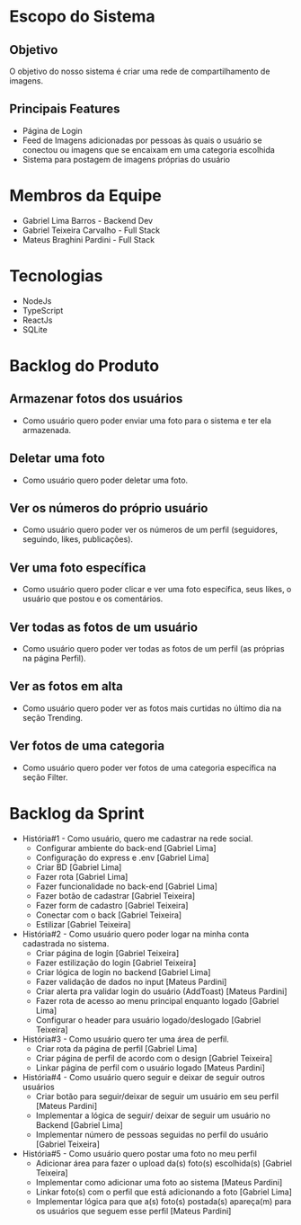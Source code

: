 # Escopo do Sistema
## Objetivo
O objetivo do nosso sistema é criar uma rede de compartilhamento de imagens.
## Principais Features
- Página de Login
- Feed de Imagens adicionadas por pessoas às quais o usuário se conectou ou imagens que se encaixam em uma categoria escolhida
- Sistema para postagem de imagens próprias do usuário
# Membros da Equipe
- Gabriel Lima Barros - Backend Dev
- Gabriel Teixeira Carvalho - Full Stack
- Mateus Braghini Pardini - Full Stack
# Tecnologias
- NodeJs
- TypeScript
- ReactJs
- SQLite
# Backlog do Produto
## Armazenar fotos dos usuários
- Como usuário quero poder enviar uma foto para o sistema e ter ela armazenada.
## Deletar uma foto
- Como usuário quero poder deletar uma foto.
## Ver os números do próprio usuário
- Como usuário quero poder ver os números de um perfil (seguidores, seguindo, likes, publicações).
## Ver uma foto específica
- Como usuário quero poder clicar e ver uma foto específica, seus likes, o usuário que postou e os comentários.
## Ver todas as fotos de um usuário
- Como usuário quero poder ver todas as fotos de um perfil (as próprias na página Perfil).
## Ver as fotos em alta
- Como usuário quero poder ver as fotos mais curtidas no último dia na seção Trending.
## Ver fotos de uma categoria
- Como usuário quero poder ver fotos de uma categoria específica na seção Filter.
# Backlog da Sprint
- História#1 - Como usuário, quero me cadastrar na rede social.
  - Configurar ambiente do back-end [Gabriel Lima]
  - Configuração do express e .env [Gabriel Lima]
  - Criar BD [Gabriel Lima]
  - Fazer rota [Gabriel Lima]
  - Fazer funcionalidade no back-end [Gabriel Lima]
  - Fazer botão de cadastrar [Gabriel Teixeira]
  - Fazer form de cadastro [Gabriel Teixeira]
  - Conectar com o back [Gabriel Teixeira]
  - Estilizar [Gabriel Teixeira]
- História#2 - Como usuário quero poder logar na minha conta cadastrada no sistema.
  - Criar página de login [Gabriel Teixeira]
  - Fazer estilização do login [Gabriel Teixeira]
  - Criar lógica de login no backend [Gabriel Lima]
  - Fazer validação de dados no input [Mateus Pardini]
  - Criar alerta pra validar login do usuário (AddToast) [Mateus Pardini]
  - Fazer rota de acesso ao menu principal enquanto logado [Gabriel Lima]
  - Configurar o header para usuário logado/deslogado [Gabriel Teixeira]
- História#3 - Como usuário quero ter uma área de perfil.
  - Criar rota da página de perfil [Gabriel Lima]
  - Criar página de perfil de acordo com o design [Gabriel Teixeira]
  - Linkar página de perfil com o usuário logado [Mateus Pardini]
- História#4 - Como usuário quero seguir e deixar de seguir outros usuários
  - Criar botão para seguir/deixar de seguir um usuário em seu perfil [Mateus Pardini]
  - Implementar a lógica de seguir/ deixar de seguir um usuário no Backend [Gabriel Lima]
  - Implementar número de pessoas seguidas no perfil do usuário [Gabriel Teixeira]
- História#5 - Como usuário quero postar uma foto no meu perfil
  - Adicionar área para fazer o upload da(s) foto(s) escolhida(s) [Gabriel Teixeira]
  - Implementar como adicionar uma foto ao sistema [Mateus Pardini]
  - Linkar foto(s) com o perfil que está adicionando a foto [Gabriel Lima]
  - Implementar lógica para que a(s) foto(s) postada(s) apareça(m) para os usuários que seguem esse perfil [Mateus Pardini]

